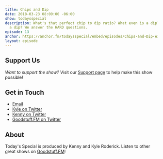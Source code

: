 ```yaml
---
title: Chips and Dip
date: 2018-03-23 08:00:00 -06:00
show: todaysspecial
description: What's that perfect chip to dip ratio? What even is a dip? Is chowder
  a dip? We answer the HARD questions.
episode: 13
anchor: https://anchor.fm/todaysspecial/embed/episodes/Chips-and-Dip-e17g88/a-a2pkim
layout: episode
---
```




## Support Us
*Want to support the show?* Visit our [Support page](https://goodstuff.fm/support) to help make this show possible!

## Get in Touch
* [Email](mailto:kyle@goodstuff.fm)
* [Kyle on Twitter](http://twitter.com/dogburps)
* [Kenny on Twitter](http://twitter.com/pizzarobotics)
* [Goodstuff.FM on Twitter](http://twitter.com/goodstufffm)

## About
Today's Special is produced by Kenny and Kyle Roderick. Listen to other great shows on [Goodstuff.FM](http://goodstuff.fm/shows)!